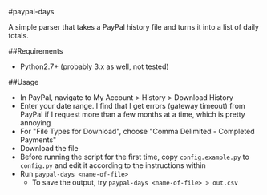#paypal-days

A simple parser that takes a PayPal history file and turns it into a list of
daily totals.

##Requirements

- Python2.7+ (probably 3.x as well, not tested)

##Usage

- In PayPal, navigate to My Account > History > Download History
- Enter your date range. I find that I get errors (gateway timeout) from PayPal
  if I request more than a few months at a time, which is pretty annoying
- For "File Types for Download", choose "Comma Delimited - Completed Payments"
- Download the file
- Before running the script for the first time, copy `config.example.py` to
  `config.py` and edit it according to the instructions within
- Run `paypal-days <name-of-file>`
	- To save the output, try `paypal-days <name-of-file> > out.csv`
